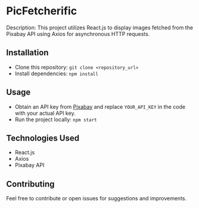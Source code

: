# PicFetcherific
Description:  This project utilizes React.js to display images fetched from the Pixabay API using Axios for asynchronous HTTP requests.

## Installation
- Clone this repository: `git clone <repository_url>`
- Install dependencies: `npm install`

## Usage
- Obtain an API key from [Pixabay](https://pixabay.com/api/docs/) and replace `YOUR_API_KEY` in the code with your actual API key.
- Run the project locally: `npm start`

## Technologies Used
- React.js
- Axios
- Pixabay API

## Contributing
Feel free to contribute or open issues for suggestions and improvements.
